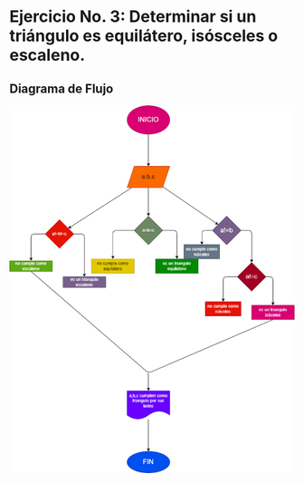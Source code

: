 # Ejercicio No. 3: Determinar si un triángulo es equilátero, isósceles o escaleno.

## Diagrama de Flujo

![Diagrama de Flujo](diagrama.png "Diagrama de Flujo")